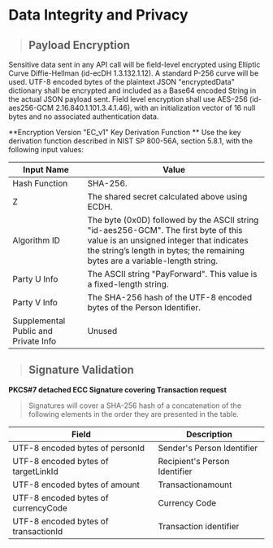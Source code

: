 # Data Integrity and Privacy

>## Payload Encryption
Sensitive data sent in any API call will be field-level encrypted using Elliptic Curve Diffie-Hellman (id-ecDH 1.3.132.1.12). A standard P-256 curve will be used. UTF-8 encoded bytes of the plaintext JSON "encryptedData" dictionary shall be encrypted and included as a Base64 encoded String in the actual JSON payload sent. Field level encryption shall use AES–256 (id-aes256-GCM 2.16.840.1.101.3.4.1.46), with an initialization vector of 16 null bytes and no associated authentication data.

**Encryption Version "EC_v1" Key Derivation Function **
Use the key derivation function described in NIST SP 800-56A, section 5.8.1, with the following input values:

| Input Name | Value |
|---------|----------|
|Hash Function	     | SHA-256.       |
|Z	                 | The shared secret calculated above using ECDH. |
|Algorithm ID	       | The byte (0x0D) followed by the ASCII string "id-aes256-GCM". The first byte of this value is an unsigned integer that indicates the string’s length in bytes; the remaining bytes are a variable-length string.|
|Party U Info	       | The ASCII string "PayForward". This value is a fixed-length string. |
|Party V Info	       | The SHA-256 hash of the UTF-8 encoded bytes of the Person Identifier. |
| Supplemental Public and Private Info| 	Unused |

> ## Signature Validation
**PKCS#7 detached ECC Signature covering Transaction request** 
>
>Signatures will cover a SHA-256 hash of a concatenation of the following elements in the order they are presented in the table.

| Field | Description |
|---------|----------|
| UTF-8 encoded bytes of personId	|Sender's Person Identifier |
| UTF-8 encoded bytes of targetLinkId	| Recipient's Person Identifier |
| UTF-8 encoded bytes of amount	| Transactionamount |
| UTF-8 encoded bytes of currencyCode	| Currency Code |
| UTF-8 encoded bytes of transactionId |	Transaction identifier | 

